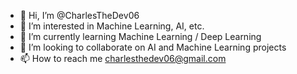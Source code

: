 - 👋 Hi, I’m @CharlesTheDev06
- 👀 I’m interested in Machine Learning, AI, etc.
- 🌱 I’m currently learning Machine Learning / Deep Learning
- 💞️ I’m looking to collaborate on AI and Machine Learning projects
- 📫 How to reach me charlesthedev06@gmail.com
<!---
CharlesTheDev06/CharlesTheDev06 is a ✨ special ✨ repository because its `README.md` (this file) appears on your GitHub profile.
You can click the Preview link to take a look at your changes.
--->
